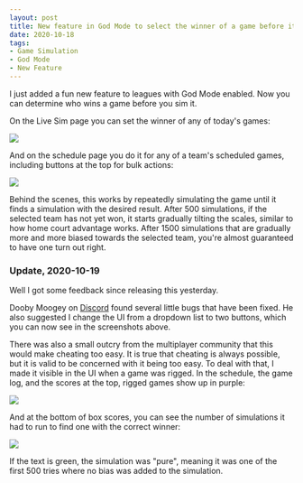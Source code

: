 ```yaml
---
layout: post
title: New feature in God Mode to select the winner of a game before it's played
date: 2020-10-18
tags:
- Game Simulation
- God Mode
- New Feature
---
```


I just added a fun new feature to leagues with God Mode enabled. Now you can determine who wins a game before you sim it.

On the Live Sim page you can set the winner of any of today's games:

<img src="/files/force-win-1.png" class="img-responsive" />

<!--more-->

And on the schedule page you do it for any of a team's scheduled games, including buttons at the top for bulk actions:

<img src="/files/force-win-2.png" class="img-responsive" />

Behind the scenes, this works by repeatedly simulating the game until it finds a simulation with the desired result. After 500 simulations, if the selected team has not yet won, it starts gradually tilting the scales, similar to how home court advantage works. After 1500 simulations that are gradually more and more biased towards the selected team, you're almost guaranteed to have one turn out right.

### Update, 2020-10-19

Well I got some feedback since releasing this yesterday.

Dooby Moogey on [Discord](https://discord.gg/caPFuM9O) found several little bugs that have been fixed. He also suggested I change the UI from a dropdown list to two buttons, which you can now see in the screenshots above.

There was also a small outcry from the multiplayer community that this would make cheating too easy. It is true that cheating is always possible, but it is valid to be concerned with it being too easy. To deal with that, I made it visible in the UI when a game was rigged. In the schedule, the game log, and the scores at the top, rigged games show up in purple:

<img src="/files/force-win-3.png" class="img-responsive" />

And at the bottom of box scores, you can see the number of simulations it had to run to find one with the correct winner:

<img src="/files/force-win-4.png" class="img-responsive" />

If the text is green, the simulation was "pure", meaning it was one of the first 500 tries where no bias was added to the simulation.
